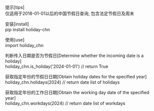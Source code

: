 提示[tips]  
仅适用于2018-01-01以后的中国节假日查询, 包含法定节假日及周末  

安装[install]  
pip install holiday-chn  

使用[use]  
import holiday_chn  

判断传入日期是否为节假日[Determine whether the incoming date is a holiday]  
holiday_chn.is_holiday('2024-01-01') // return True  

获取指定年份的节假日日期[Obtain holiday dates for the specified year]  
holiday_chn.holidays(2024) // return date list of holidays  

获取指定年份的工作日日期[Obtain the working day date of the specified year]  
holiday_chn.workdays(2024) // return date list of workdays
